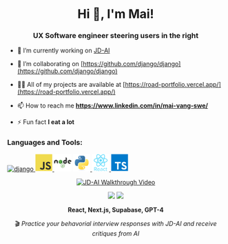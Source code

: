 <h1 align="center">Hi 👋, I'm Mai!</h1>
<h3 align="center">UX Software engineer steering users in the right </h3>

- 🔭 I’m currently working on [JD-AI](https://jd-ai.vercel.app/)

- 👯 I’m collaborating on [https://github.com/django/django](https://github.com/django/django)

- 👨‍💻 All of my projects are available at [https://road-portfolio.vercel.app/](https://road-portfolio.vercel.app/)

- 📫 How to reach me **https://www.linkedin.com/in/mai-vang-swe/**

- ⚡ Fun fact **I eat a lot**


<h3 align="left">Languages and Tools:</h3>
<p align="left"> <a href="https://www.djangoproject.com/" target="_blank" rel="noreferrer"> <img src="https://cdn.worldvectorlogo.com/logos/django.svg" alt="django" width="40" height="40"/> </a> <a href="https://developer.mozilla.org/en-US/docs/Web/JavaScript" target="_blank" rel="noreferrer"> <img src="https://raw.githubusercontent.com/devicons/devicon/master/icons/javascript/javascript-original.svg" alt="javascript" width="40" height="40"/> </a>  <img src="https://raw.githubusercontent.com/devicons/devicon/master/icons/nodejs/nodejs-original-wordmark.svg" alt="nodejs" width="40" height="40"/> </a> <a href="https://www.postgresql.org" target="_blank" rel="noreferrer"> <img src="https://raw.githubusercontent.com/devicons/devicon/master/icons/python/python-original.svg" alt="python" width="40" height="40"/> </a> <a href="https://reactjs.org/" target="_blank" rel="noreferrer"> <img src="https://raw.githubusercontent.com/devicons/devicon/master/icons/react/react-original-wordmark.svg" alt="react" width="40" height="40"/> </a> <a href="https://www.typescriptlang.org/" target="_blank" rel="noreferrer"> <img src="https://raw.githubusercontent.com/devicons/devicon/master/icons/typescript/typescript-original.svg" alt="typescript" width="40" height="40"/> </a> </p>



<p align="center">
  <a href="https://www.youtube.com/watch?v=YOUR_VIDEO_ID" target="_blank">
    <img src="https://www.kapwing.com/videos/68b9adf6d17ce41d60ab90af" alt="JD-AI Walkthrough Video" width="80%">
  </a>
</p>
<p align="center">
  <a href="https://github.com/yourusername/your-repo"><img src="https://img.shields.io/badge/CODE-644694?style=for-the-badge&logo=github" style="max-width: 100%;"></a>
  <a href="https://jd-ai.vercel.app/" target="_blank"><img src="https://img.shields.io/badge/LIVE SITE-007d92?style=for-the-badge" style="max-width: 100%;"></a>
  
</p>
<p align="center"><strong>React, Next.js, Supabase, GPT-4</strong></p>
<p align="center">🎬 <em>Practice your behavorial interview responses with JD-AI and receive critiques from AI</em></p>
